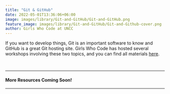 ```yaml
---
title: "Git & GitHub"
date: 2022-05-01T13:36:06+06:00
image: images/library/Git-and-GitHub/Git-and-GitHub.png
feature_image: images/library/Git-and-GitHub/Git-and-Github-cover.png
author: Girls Who Code at UNCC
---
```


If you want to develop things, Git is an important software to know and GitHub is a great Git hosting site. Girls Who Code has hosted several workshops involving these two topics, and you can find all materials [here](https://docs.google.com/document/d/1fUOufYgRbcGCmlwe0PDt1L7SaFI-rOlK-KjRlsTU5cs/edit?usp=sharing).

&nbsp;

---
#### More Resources Coming Soon!

---

